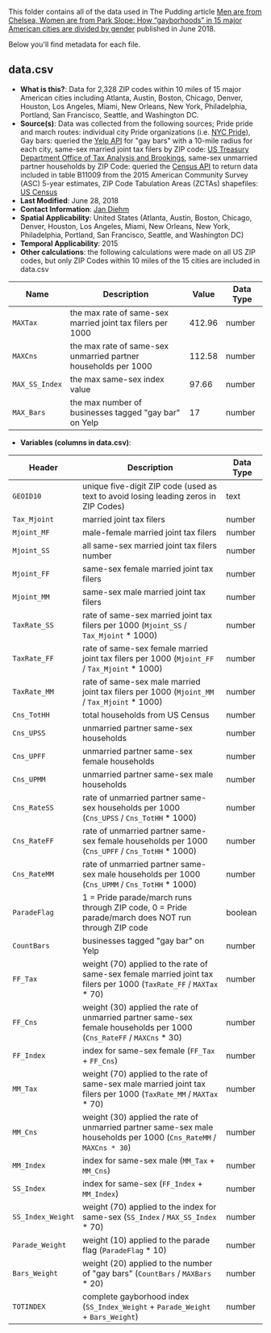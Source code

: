 This folder contains all of the data used in The Pudding article [Men are from Chelsea, Women are from Park Slope: How “gayborhoods” in 15 major American cities are divided by gender](https://pudding.cool/2018/06/gayborhoods/) published in June 2018.

Below you'll find metadata for each file.

## data.csv

* **What is this?**: Data for 2,328 ZIP codes within 10 miles of 15 major American cities including Atlanta, Austin, Boston, Chicago, Denver, Houston, Los Angeles, Miami, New Orleans, New York, Philadelphia, Portland, San Francisco, Seattle, and Washington DC.
* **Source(s)**: Data was collected from the following sources; Pride pride and march routes: individual city Pride organizations (i.e. [NYC Pride](https://www.nycpride.org/)), Gay bars: queried the [Yelp API](https://www.yelp.com/developers/documentation/v3/business_search) for "gay bars" with a 10-mile radius for each city, same-sex married joint tax filers by ZIP code: [US Treasury Department Office of Tax Analysis and Brookings](https://www.brookings.edu/research/gay-marriage-in-america-after-windsor-and-obergefell/), same-sex unmarried partner households by ZIP Code: queried the [Census API](https://www.census.gov/data/developers/data-sets.html) to return data included in table B11009 from the 2015 American Community Survey (ASC) 5-year estimates, ZIP Code Tabulation Areas (ZCTAs) shapefiles: [US Census](https://www.census.gov/geo/maps-data/data/cbf/cbf_zcta.html)
* **Last Modified**: June 28, 2018
* **Contact Information**: [Jan Diehm](mailto:jan@polygraph.cool)
* **Spatial Applicability**: United States (Atlanta, Austin, Boston, Chicago, Denver, Houston, Los Angeles, Miami, New Orleans, New York, Philadelphia, Portland, San Francisco, Seattle, and Washington DC)
* **Temporal Applicability**: 2015
* **Other calculations**: the following calculations were made on all US ZIP codes, but only ZIP Codes within 10 miles of the 15 cities are included in data.csv

| Name            | Description                                                                | Value | Data Type |
| --------------- | -------------------------------------------------------------------------- | ----- | --------- |
| `MAXTax`              | the max rate of same-sex married joint tax filers per 1000                                                            | 412.96      | number |
| `MAXCns`              | the max rate of same-sex unmarried partner households per 1000                                                            | 112.58      | number |
| `MAX_SS_Index`              | the max same-sex index value                                                           | 97.66      | number |
| `MAX_Bars`              | the max number of businesses tagged "gay bar" on Yelp                                                           | 17      | number |

* **Variables (columns in data.csv)**:

| Header            | Description                                                                | Data Type |
| ----------------- | -------------------------------------------------------------------------- | --------- |
| `GEOID10`              | unique five-digit ZIP code (used as text to avoid losing leading zeros in ZIP Codes)                                                          | text      |
| `Tax_Mjoint`            | married joint tax filers     | number      |                                                   
| `Mjoint_MF`      | male-female married joint tax filers                                                  | number    |
| `Mjoint_SS`   | all same-sex married joint tax filers number                                     | number    |
| `Mjoint_FF` | same-sex female married joint tax filers                                  | number    |
| `Mjoint_MM`            | same-sex male married joint tax filers                       | number    |
| `TaxRate_SS`             | rate of same-sex married joint tax filers per 1000 (`Mjoint_SS` / `Tax_Mjoint` * 1000)                                                      | number   |
| `TaxRate_FF`      | rate of same-sex female married joint tax filers per 1000 (`Mjoint_FF` / `Tax_Mjoint` * 1000)                                                              | number      |
| `TaxRate_MM`          | rate of same-sex male married joint tax filers per 1000 (`Mjoint_MM` / `Tax_Mjoint` * 1000)                                                          | number      |
| `Cns_TotHH`       | total households from US Census                                                | number      |
| `Cns_UPSS`        | unmarried partner same-sex households                                                 | number    |
| `Cns_UPFF`     | unmarried partner same-sex female households                          | number      |
| `Cns_UPMM`      | unmarried partner same-sex male households                                         | number    |
| `Cns_RateSS`   | rate of unmarried partner same-sex households per 1000 (`Cns_UPSS` / `Cns_TotHH` * 1000)  | number      |
| `Cns_RateFF`    | rate of unmarried partner same-sex female households per 1000 (`Cns_UPFF` / `Cns_TotHH` * 1000)                            | number    |
| `Cns_RateMM`            | rate of unmarried partner same-sex male households per 1000 (`Cns_UPMM` / `Cns_TotHH` * 1000)                                                                 | number      |
| `ParadeFlag`             | 1 = Pride parade/march runs through ZIP code, 0 = Pride parade/march does NOT run through ZIP code                                                                   | boolean      |
| `CountBars`             | businesses tagged "gay bar" on Yelp                                                                  | number      |
| `FF_Tax`             |  weight (70) applied to the rate of same-sex female married joint tax filers per 1000 (`TaxRate_FF` / `MAXTax` * 70)                                                                | number      |
| `FF_Cns`             |  weight (30) applied the rate of unmarried partner same-sex female households per 1000 (`Cns_RateFF` / `MAXCns` * 30)                                                                | number      |
| `FF_Index`             |  index for same-sex female (`FF_Tax` + `FF_Cns`)                                                                | number      |
| `MM_Tax`             |  weight (70) applied to the rate of same-sex male married joint tax filers per 1000 (`TaxRate_MM` / `MAXTax` * 70)                                                                | number      |
| `MM_Cns`             |  weight (30) applied the rate of unmarried partner same-sex male households per 1000 (`Cns_RateMM` / `MAXCns * 30`)                                                                | number      |
| `MM_Index`             |  index for same-sex male (`MM_Tax` + `MM_Cns`)                                                                | number      |
| `SS_Index`             |  index for same-sex  (`FF_Index` + `MM_Index`)                                                                | number      |
| `SS_Index_Weight`             |  weight (70) applied to the index for same-sex  (`SS_Index` / `MAX_SS_Index` * 70)                                                                | number      |
| `Parade_Weight`             |  weight (10) applied to the parade flag (`ParadeFlag` * 10)                                                              | number      |
| `Bars_Weight`             |  weight (20) applied to the number of "gay bars" (`CountBars` / `MAXBars` * 20)                                                              | number      |
| `TOTINDEX`             |  complete gayborhood index (`SS_Index_Weight` + `Parade_Weight` + `Bars_Weight`)                                                              | number      |
